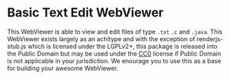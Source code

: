 # Basic Text Edit WebViewer

This WebViewer is able to view and edit files of type `.txt` `.c` and `.java`.
This WebViewer exists largely as an achitype and with the exception of renderjs-stub.js which is
licensed under the LGPLv2+, this package is released into the Public Domain but may be used under
the [CC0](http://creativecommons.org/publicdomain/zero/1.0/legalcode) license if Public Domain is
not applicable in your jurisdiction. We enourage you to use this as a base for building your awesome
WebViewer.

